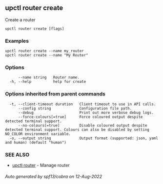 ## upctl router create

Create a router

```
upctl router create [flags]
```

### Examples

```
upctl router create --name my_router
upctl router create --name "My Router"
```

### Options

```
      --name string   Router name.
  -h, --help          help for create
```

### Options inherited from parent commands

```
  -t, --client-timeout duration   Client timeout to use in API calls.
      --config string             Configuration file path.
      --debug                     Print out more verbose debug logs.
      --force-colours[=true]      Force coloured output despite detected terminal support.
      --no-colours[=true]         Disable coloured output despite detected terminal support. Colours can also be disabled by setting NO_COLOR environment variable.
  -o, --output string             Output format (supported: json, yaml and human) (default "human")
```

### SEE ALSO

* [upctl router](upctl_router.md)	 - Manage router

###### Auto generated by spf13/cobra on 12-Aug-2022
